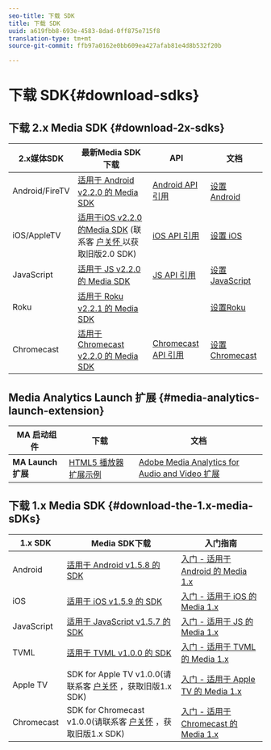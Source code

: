 ```yaml
---
seo-title: 下载 SDK
title: 下载 SDK
uuid: a619fbb8-693e-4583-8dad-0ff875e715f8
translation-type: tm+mt
source-git-commit: ffb97a0162e0bb609ea427afab81e4d8b532f20b

---
```



# 下载 SDK{#download-sdks}

## 下载 2.x Media SDK {#download-2x-sdks}

| 2.x媒体SDK | 最新Media SDK下载 |  API   |  文档  |
| --- | --- | --- | --- |
| Android/FireTV | [适用于 Android v2.2.0 的 Media SDK](https://github.com/Adobe-Marketing-Cloud/media-sdks/releases/tag/android-v2.2.0) | [Android API 引用](https://adobe-marketing-cloud.github.io/media-sdks/reference/android/) | [设置 Android](/help/sdk-implement/setup/set-up-android.md) |
| iOS/AppleTV | [适用于iOS v2.2.0的Media SDK](https://github.com/Adobe-Marketing-Cloud/media-sdks/releases/tag/ios-v2.2.0) (联系客 [户关怀 ](https://helpx.adobe.com/marketing-cloud/contact-support.html) 以获取旧版2.0 SDK) | [iOS API 引用](https://adobe-marketing-cloud.github.io/media-sdks/reference/ios/) | [设置 iOS](/help/sdk-implement/setup/set-up-ios.md) |
| JavaScript | [适用于 JS v2.2.0 的 Media SDK](https://github.com/Adobe-Marketing-Cloud/media-sdks/releases/tag/js-v2.2.0) | [JS API 引用](https://adobe-marketing-cloud.github.io/media-sdks/reference/javascript/) | [设置 JavaScript](/help/sdk-implement/setup/set-up-js.md) |
| Roku | [适用于 Roku v2.2.1 的 Media SDK](https://github.com/Adobe-Marketing-Cloud/media-sdks/releases/tag/roku-v2.2.1) |  | [设置Roku](/help/sdk-implement/setup/set-up-roku.md) |
| Chromecast | [适用于 Chromecast v2.2.0 的 Media SDK](https://github.com/Adobe-Marketing-Cloud/media-sdks/releases/tag/chromecast-v2.2.0) | [Chromecast API 引用](https://adobe-marketing-cloud.github.io/media-sdks/reference/chromecast/) | [设置 Chromecast](/help/sdk-implement/setup/set-up-chromecast.md) |

## Media Analytics Launch 扩展 {#media-analytics-launch-extension}

| MA 启动组件   | 下载 | 文档 |
|---|---|---|
| **MA Launch 扩展** | [HTML5 播放器扩展示例](https://github.com/adobe/reactor-adobe-va-sample-player) | [Adobe Media Analytics for Audio and Video 扩展](https://docs.adobelaunch.com/extension-reference/web/adobe-media-analytics-for-audio-and-video-extension) |

## 下载 1.x Media SDK {#download-the-1.x-media-sDKs}

| 1.x SDK |  Media SDK下载 |  入门指南 |
| --- | --- | --- |
| Android | [适用于 Android v1.5.8 的 SDK](https://github.com/Adobe-Marketing-Cloud/video-heartbeat/releases/tag/android-v1.5.8) | [入门 - 适用于 Android 的 Media 1.x](setup/vhl-dev-guide-v15_android.pdf) |
| iOS | [适用于 iOS v1.5.9 的 SDK](https://github.com/Adobe-Marketing-Cloud/video-heartbeat/releases/tag/ios-v1.5.9) | [入门 - 适用于 iOS 的 Media 1.x](setup/vhl-dev-guide-v15_ios.pdf) |
| JavaScript | [适用于 JavaScript v1.5.7 的 SDK](https://github.com/Adobe-Marketing-Cloud/video-heartbeat/releases/tag/js-v1.5.7) | [入门 - 适用于 JS 的 Media 1.x](setup/vhl-dev-guide-v15_js.pdf) |
| TVML | [适用于 TVML v1.0.0 的 SDK](https://github.com/Adobe-Marketing-Cloud/video-heartbeat/releases/tag/tvml-v1.0.0) | [入门 - 适用于 TVML 的 Media 1.x](setup/vhl_tvml.pdf) |
| Apple TV | SDK for Apple TV v1.0.0(请联系客 [户关怀](https://helpx.adobe.com/marketing-cloud/contact-support.html) ，获取旧版1.x SDK) | [入门 - 适用于 Apple TV 的 Media 1.x](setup/vhl-dev-guide-v1x_appletv.pdf) |
| Chromecast | SDK for Chromecast v1.0.0(请联系客 [户关怀](https://helpx.adobe.com/marketing-cloud/contact-support.html) ，获取旧版1.x SDK) | [入门 - 适用于 Chromecast 的 Media 1.x](setup/chromecast_1.x_sdk.pdf) |

